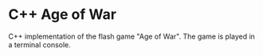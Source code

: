 # C++ Age of War
C++ implementation of the flash game "Age of War". The game is played in a terminal console.
